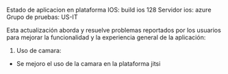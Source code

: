 Estado de aplicacion en plataforma IOS:
build ios 128
Servidor ios: azure
Grupo de pruebas: US-IT

Esta actualización aborda y resuelve problemas reportados por los usuarios para mejorar la funcionalidad y la experiencia general de la aplicación:

1. Uso de camara:
- Se mejoro el uso de la camara en la plataforma jitsi


